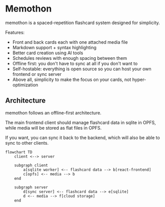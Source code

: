 # Memothon

memothon is a spaced-repetition flashcard system designed for simplicity.

Features:
- Front and back cards each with one attached media file
- Markdown support + syntax highlighting
- Better card creation using AI tools
- Schedules reviews with enough spacing between them
- Offline first: you don't have to sync at all if you don't want to
- Self-hostable: everything is open source so you can host your own frontend or sync server
- Above all, simplicity to make the focus on your cards, not hyper-optimization

## Architecture

memothon follows an offline-first architecture.

The main frontend client should manage flashcard data in sqlite in OPFS, while media will be stored as flat files in OPFS.

If you want, you can sync it back to the backend, which will also be able to sync to other clients.

```mermaid
flowchart TD
    client <--> server

    subgraph client
        a[sqlite worker] <-- flashcard data --> b[react-frontend]
        c[opfs] <-- media --> b
    end

    subgraph server
        d[sync server] <-- flashcard data --> e[sqlite]
        d <-- media --> f[cloud storage]
    end
```


